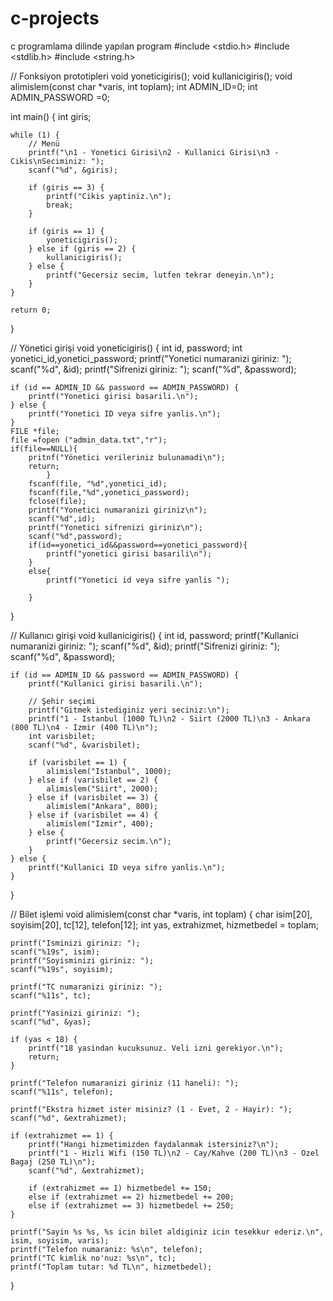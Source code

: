 # c-projects
c programlama dilinde yapılan program
#include <stdio.h>
#include <stdlib.h>
#include <string.h>



// Fonksiyon prototipleri
void yoneticigiris();
void kullanicigiris();
void alimislem(const char *varis, int toplam);
int ADMIN_ID=0;
int ADMIN_PASSWORD =0;


int main() {
    int giris;

    while (1) {
        // Menü
        printf("\n1 - Yonetici Girisi\n2 - Kullanici Girisi\n3 - Cikis\nSeciminiz: ");
        scanf("%d", &giris);

        if (giris == 3) {
            printf("Cikis yaptiniz.\n");
            break;
        }

        if (giris == 1) {
            yoneticigiris();
        } else if (giris == 2) {
            kullanicigiris();
        } else {
            printf("Gecersiz secim, lutfen tekrar deneyin.\n");
        }
    }

    return 0;
}

// Yönetici girişi
void yoneticigiris() {
    int id, password;
    int yonetici_id,yonetici_password;
    printf("Yonetici numaranizi giriniz: ");
    scanf("%d", &id);
    printf("Sifrenizi giriniz: ");
    scanf("%d", &password);

    if (id == ADMIN_ID && password == ADMIN_PASSWORD) {
        printf("Yonetici girisi basarili.\n");
    } else {
        printf("Yonetici ID veya sifre yanlis.\n");
    }
    FILE *file;
    file =fopen ("admin_data.txt","r");
    if(file==NULL){
    	pritnf("Yönetici verileriniz bulunamadi\n");
		return;
			}
    	fscanf(file, "%d",yonetici_id);
		fscanf(file,"%d",yonetici_password);    	
		fclose(file);
		printf("Yonetici numaranizi giriniz\n");
		scanf("%d",id);
		printf("Yonetici sifrenizi giriniz\n");
		scanf("%d",password);
    	if(id==yonetici_id&&password==yonetici_password){
    		printf("yonetici girisi basarili\n");
		}
		else{
			printf("Yonetici id veya sifre yanlis ");
			
		}
    
    
    
    
}

// Kullanıcı girişi
void kullanicigiris() {
    int id, password;
    printf("Kullanici numaranizi giriniz: ");
    scanf("%d", &id);
    printf("Sifrenizi giriniz: ");
    scanf("%d", &password);

    if (id == ADMIN_ID && password == ADMIN_PASSWORD) {
        printf("Kullanici girisi basarili.\n");

        // Şehir seçimi
        printf("Gitmek istediginiz yeri seciniz:\n");
        printf("1 - Istanbul (1000 TL)\n2 - Siirt (2000 TL)\n3 - Ankara (800 TL)\n4 - Izmir (400 TL)\n");
        int varisbilet;
        scanf("%d", &varisbilet);

        if (varisbilet == 1) {
            alimislem("Istanbul", 1000);
        } else if (varisbilet == 2) {
            alimislem("Siirt", 2000);
        } else if (varisbilet == 3) {
            alimislem("Ankara", 800);
        } else if (varisbilet == 4) {
            alimislem("Izmir", 400);
        } else {
            printf("Gecersiz secim.\n");
        }
    } else {
        printf("Kullanici ID veya sifre yanlis.\n");
    }
}

// Bilet işlemi
void alimislem(const char *varis, int toplam) {
    char isim[20], soyisim[20], tc[12], telefon[12];
    int yas, extrahizmet, hizmetbedel = toplam;

    printf("Isminizi giriniz: ");
    scanf("%19s", isim);
    printf("Soyisminizi giriniz: ");
    scanf("%19s", soyisim);

    printf("TC numaranizi giriniz: ");
    scanf("%11s", tc);

    printf("Yasinizi giriniz: ");
    scanf("%d", &yas);

    if (yas < 18) {
        printf("18 yasindan kucuksunuz. Veli izni gerekiyor.\n");
        return;
    }

    printf("Telefon numaranizi giriniz (11 haneli): ");
    scanf("%11s", telefon);

    printf("Ekstra hizmet ister misiniz? (1 - Evet, 2 - Hayir): ");
    scanf("%d", &extrahizmet);

    if (extrahizmet == 1) {
        printf("Hangi hizmetimizden faydalanmak istersiniz?\n");
        printf("1 - Hizli Wifi (150 TL)\n2 - Cay/Kahve (200 TL)\n3 - Ozel Bagaj (250 TL)\n");
        scanf("%d", &extrahizmet);

        if (extrahizmet == 1) hizmetbedel += 150;
        else if (extrahizmet == 2) hizmetbedel += 200;
        else if (extrahizmet == 3) hizmetbedel += 250;
    }

    printf("Sayin %s %s, %s icin bilet aldiginiz icin tesekkur ederiz.\n", isim, soyisim, varis);
    printf("Telefon numaraniz: %s\n", telefon);
    printf("TC kimlik no'nuz: %s\n", tc);
    printf("Toplam tutar: %d TL\n", hizmetbedel);
}

